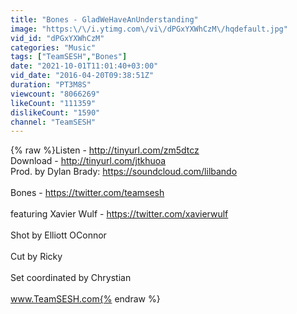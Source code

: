 ```yaml
---
title: "Bones - GladWeHaveAnUnderstanding"
image: "https:\/\/i.ytimg.com\/vi\/dPGxYXWhCzM\/hqdefault.jpg"
vid_id: "dPGxYXWhCzM"
categories: "Music"
tags: ["TeamSESH","Bones"]
date: "2021-10-01T11:01:40+03:00"
vid_date: "2016-04-20T09:38:51Z"
duration: "PT3M8S"
viewcount: "8066269"
likeCount: "111359"
dislikeCount: "1590"
channel: "TeamSESH"
---
```

{% raw %}Listen - <a rel="nofollow" target="blank" href="http://tinyurl.com/zm5dtcz">http://tinyurl.com/zm5dtcz</a><br />Download - <a rel="nofollow" target="blank" href="http://tinyurl.com/jtkhuoa">http://tinyurl.com/jtkhuoa</a><br />Prod. by Dylan Brady: <a rel="nofollow" target="blank" href="https://soundcloud.com/lilbando">https://soundcloud.com/lilbando</a><br /><br />Bones - <a rel="nofollow" target="blank" href="https://twitter.com/teamsesh">https://twitter.com/teamsesh</a><br /><br />featuring Xavier Wulf - <a rel="nofollow" target="blank" href="https://twitter.com/xavierwulf">https://twitter.com/xavierwulf</a><br /><br />Shot by Elliott OConnor<br /><br />Cut by Ricky<br /><br />Set coordinated by Chrystian<br /><br />www.TeamSESH.com{% endraw %}

